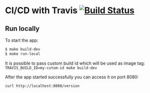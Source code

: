 # CI/CD with Travis [![Build Status](https://travis-ci.com/solar-probe/travis-poc.svg?branch=master)](https://travis-ci.com/solar-probe/travis-poc)

## Run locally

To start the app:
```bash
$ make build-dev
$ make run-local
```
It is possible to pass custom build id which will be used as image tag: `TRAVIS_BUILD_ID=my-cutom-id make build-dev`

After the app started successfully you can access it on port 8080:
```bash
curl http://localhost:8080/version
```

